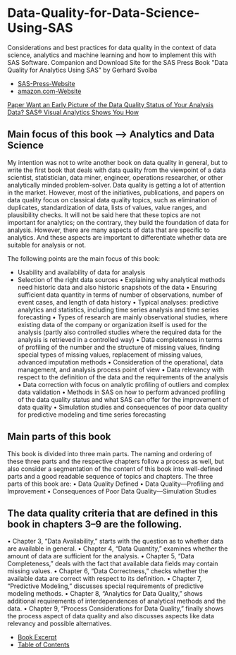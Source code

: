 # Data-Quality-for-Data-Science-Using-SAS
Considerations and best practices for data quality in the context of data science, analytics and machine learning and how to implement this with SAS Software. Companion and Download Site for the SAS Press Book "Data Quality for Analytics Using SAS" by Gerhard Svolba

- [SAS-Press-Website](https://www.sas.com/store/prodBK_63164_en.html?storeCode=SAS_US&storeCode=SAS_US) 
- [amazon.com-Website](https://www.amazon.com/Data-Quality-Analytics-Using-SAS-ebook/dp/B00WXMV62E/ref=pd_rhf_se_s_pd_crcd_0_5/260-7083297-0994303?_encoding=UTF8&pd_rd_i=B00WXMV62E&pd_rd_r=8d45d3bb-c0b1-44ac-a1e8-11496b72c252&pd_rd_w=C5qfy&pd_rd_wg=86ogE&pf_rd_p=c6269878-d677-4a89-a68c-ff0df2b6ce6c&pf_rd_r=ER2CDAPEZ2YZ598YXGYV&psc=1&refRID=ER2CDAPEZ2YZ598YXGYV)

[Paper Want an Early Picture of the Data Quality Status of Your Analysis Data?
SAS® Visual Analytics Shows You How](https://support.sas.com/resources/papers/proceedings15/SAS1440-2015.pdf)

## Main focus of this book --> Analytics and Data Science
My intention was not to write another book on data quality in general, but to write the first book that deals with data quality from the viewpoint of a data scientist, statistician, data miner, engineer, operations researcher, or other analytically minded problem-solver.
Data quality is getting a lot of attention in the market. However, most of the initiatives, publications, and papers on data quality focus on classical data quality topics, such as elimination of duplicates, standardization of data, lists of values, value ranges, and plausibility checks. It will not be said here that these topics are not important for analytics; on the contrary, they build the foundation of data for analysis. However, there are many aspects of data that are specific to analytics. And these aspects are important to differentiate whether data are suitable for analysis or not.

The following points are the main focus of this book:
* Usability and availability of data for analysis
*	Selection of the right data sources
•	Explaining why analytical methods need historic data and also historic snapshots of the data
•	Ensuring sufficient data quantity in terms of number of observations, number of event cases, and length of data history
•	Typical analyses: predictive analytics and statistics, including time series analysis and time series forecasting
•	Types of research are mainly observational studies, where existing data of the company or organization itself is used for the analysis (partly also controlled studies where the required data for the analysis is retrieved in a controlled way)
•	Data completeness in terms of profiling of the number and the structure of missing values, finding special types of missing values, replacement of missing values, advanced imputation methods
•	Consideration of the operational, data management, and analysis process point of view
•	Data relevancy with respect to the definition of the data and the requirements of the analysis
•	Data correction with focus on analytic profiling of outliers and complex data validation 
•	Methods in SAS on how to perform advanced profiling of the data quality status and what SAS can offer for the improvement of data quality
•	Simulation studies and consequences of poor data quality for predictive modeling and time series forecasting

## Main parts of this book
This book is divided into three main parts. The naming and ordering of these three parts and the respective chapters follow a process as well, but also consider a segmentation of the content of this book into well-defined parts and a good readable sequence of topics and chapters.
The three parts of this book are:
•	Data Quality Defined
•	Data Quality—Profiling and Improvement
•	Consequences of Poor Data Quality—Simulation Studies

## The data quality criteria that are defined in this book in chapters 3–9 are the following.
•	Chapter 3, “Data Availability,” starts with the question as to whether data are available in general.
•	Chapter 4, “Data Quantity,” examines whether the amount of data are sufficient for the analysis.
•	Chapter 5, “Data Completeness,” deals with the fact that available data fields may contain missing values.
•	Chapter 6, “Data Correctness,” checks whether the available data are correct with respect to its definition.
•	Chapter 7, “Predictive Modeling,” discusses special requirements of predictive modeling methods.
•	Chapter 8, “Analytics for Data Quality,” shows additional requirements of interdependences of analytical methods and the data.
•	Chapter 9, “Process Considerations for Data Quality,” finally shows the process aspect of data quality and also discusses aspects like data relevancy and possible alternatives.


- [Book Excerpt](https://www.sas.com/storefront/aux/en/spdataqualityanalytics/63164_excerpt.pdf)
- [Table of Contents](https://www.sas.com/storefront/aux/en/spdataqualityanalytics/63164_toc.pdf)
